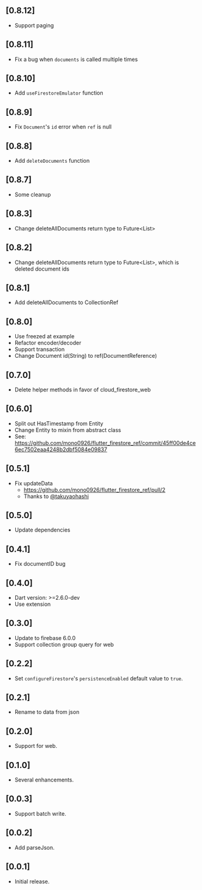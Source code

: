 ## [0.8.12]

- Support paging

## [0.8.11]

- Fix a bug when `documents` is called multiple times

## [0.8.10]

- Add `useFirestoreEmulator` function

## [0.8.9]

- Fix `Document`'s `id` error when `ref` is null

## [0.8.8]

- Add `deleteDocuments` function

## [0.8.7]

- Some cleanup

## [0.8.3]

- Change deleteAllDocuments return type to Future<List<DocumentReference>>

## [0.8.2]

- Change deleteAllDocuments return type to Future<List<String>>, which is deleted document ids

## [0.8.1]

- Add deleteAllDocuments to CollectionRef

## [0.8.0]

- Use freezed at example
- Refactor encoder/decoder
- Support transaction
- Change Document id(String) to ref(DocumentReference)

## [0.7.0]

- Delete helper methods in favor of cloud_firestore_web

## [0.6.0]

- Split out HasTimestamp from Entity
- Change Entity to mixin from abstract class
- See: https://github.com/mono0926/flutter_firestore_ref/commit/45ff00de4ce6ec7502eaa4248b2dbf5084e09837

## [0.5.1]

- Fix updateData
    - https://github.com/mono0926/flutter_firestore_ref/pull/2
    - Thanks to [@takuyaohashi](https://github.com/takuyaohashi)

## [0.5.0]

- Update dependencies

## [0.4.1]

- Fix documentID bug

## [0.4.0]

- Dart version: >=2.6.0-dev
- Use extension

## [0.3.0]

- Update to firebase 6.0.0
- Support collection group query for web

## [0.2.2]

- Set `configureFirestore`'s `persistenceEnabled` default value to `true`.

## [0.2.1]

- Rename to data from json

## [0.2.0]

- Support for web.

## [0.1.0]

- Several enhancements.

## [0.0.3]

- Support batch write.

## [0.0.2] 

- Add parseJson.

## [0.0.1]

- Initial release.
